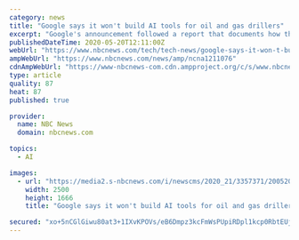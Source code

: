 ```yaml
---
category: news
title: "Google says it won't build AI tools for oil and gas drillers"
excerpt: "Google's announcement followed a report that documents how three tech giants are using AI to help oil companies find and access oil and gas deposits."
publishedDateTime: 2020-05-20T12:11:00Z
webUrl: "https://www.nbcnews.com/tech/tech-news/google-says-it-won-t-build-ai-tools-oil-gas-n1211076"
ampWebUrl: "https://www.nbcnews.com/news/amp/ncna1211076"
cdnAmpWebUrl: "https://www-nbcnews-com.cdn.ampproject.org/c/s/www.nbcnews.com/news/amp/ncna1211076"
type: article
quality: 87
heat: 87
published: true

provider:
  name: NBC News
  domain: nbcnews.com

topics:
  - AI

images:
  - url: "https://media2.s-nbcnews.com/i/newscms/2020_21/3357371/200520-oil-ai-google-al-0752_6a6bf87340ba869d23f0d6a33a87699d.jpg"
    width: 2500
    height: 1666
    title: "Google says it won't build AI tools for oil and gas drillers"

secured: "xo+5nCGlGiwu80at3+1IXvKPOVs/eB6Dmpz3kcFmWsPUpiRDpl1kcp0RbtEUjGB8fO8YNyRuOqzU/rEwCV6mOqcOFsIKFePsUcQIymWy4gaOTXCiONiiB421uqwkZPHCH5stD46740fIIorTMcSA/9qoZNMDUK/msaTHSV+nIwZ1ZEnZj+fLxaUe3L8RYM6SOoTLv73Sgm20p2Qi5wy1SdqxLQ2PmOfGJ0D4F43rDkZKZyXk6LCSeL0JsCbna6Noxzc87F9xb81rUbaUoyXwUpG4ErfGhDRUs/U3xxzPmK8M3loyKCUh362fkmyDr8vgt3rtLWqOBrXe1rN3B4ZZIVPmsBn6Vr7CFCrW6FXxfm2Sly2c0BZS2xhdswq76ZmBgxZhJbvu5yGH6C5Y6xiBSXAkqKLLhv3zT80zga4yNalWiDv3QjET1mfMlLflwzdjq9G1KiybOUWpqVts8JgL0UO/BDiHG7E1vVBCGIg7acI=;mVSyo6o+42P3BBUBPU2ojg=="
---
```


